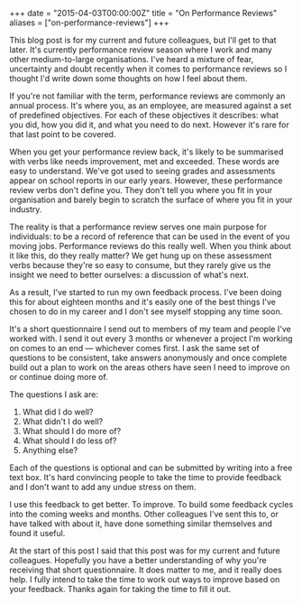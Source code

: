 +++
date = "2015-04-03T00:00:00Z"
title = "On Performance Reviews"
aliases = ["on-performance-reviews"]
+++

This blog post is for my current and future colleagues, but I'll get
to that later. It's currently performance review season where I work
and many other medium-to-large organisations. I've heard a mixture of
fear, uncertainty and doubt recently when it comes to performance
reviews so I thought I'd write down some thoughts on how I feel about
them.

If you're not familiar with the term, performance reviews are commonly
an annual process. It's where you, as an employee, are measured
against a set of predefined objectives. For each of these objectives
it describes: what you did, how you did it, and what you need to do
next. However it's rare for that last point to be covered.

When you get your performance review back, it's likely to be
summarised with verbs like needs improvement, met and exceeded. These
words are easy to understand. We've got used to seeing grades and
assessments appear on school reports in our early years. However,
these performance review verbs don't define you. They don't tell you
where you fit in your organisation and barely begin to scratch the
surface of where you fit in your industry.

The reality is that a performance review serves one main purpose for
individuals: to be a record of reference that can be used in the event
of you moving jobs. Performance reviews do this really well. When you
think about it like this, do they really matter? We get hung up on
these assessment verbs because they're so easy to consume, but they
rarely give us the insight we need to better ourselves: a discussion
of what's next.

As a result, I've started to run my own feedback process. I've been
doing this for about eighteen months and it's easily one of the best
things I've chosen to do in my career and I don't see myself stopping
any time soon.

It's a short questionnaire I send out to members of my team and people
I've worked with. I send it out every 3 months or whenever a project
I'm working on comes to an end — whichever comes first. I ask the same
set of questions to be consistent, take answers anonymously and once
complete build out a plan to work on the areas others have seen I need
to improve on or continue doing more of.

The questions I ask are:

1. What did I do well?
2. What didn't I do well?
3. What should I do more of?
4. What should I do less of?
5. Anything else?

Each of the questions is optional and can be submitted by writing into
a free text box. It's hard convincing people to take the time to
provide feedback and I don't want to add any undue stress on them.

I use this feedback to get better. To improve. To build some feedback
cycles into the coming weeks and months. Other colleagues I've sent
this to, or have talked with about it, have done something similar
themselves and found it useful.

At the start of this post I said that this post was for my current and
future colleagues. Hopefully you have a better understanding of why
you're receiving that short questionnaire. It does matter to me, and
it really does help. I fully intend to take the time to work out ways
to improve based on your feedback. Thanks again for taking the time to
fill it out.
